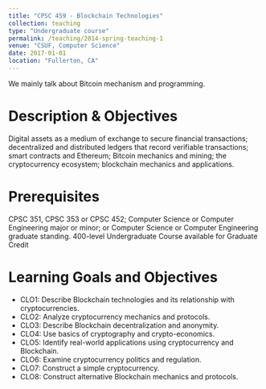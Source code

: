 ```yaml
---
title: "CPSC 459 - Blockchain Technologies"
collection: teaching
type: "Undergraduate course"
permalink: /teaching/2014-spring-teaching-1
venue: "CSUF, Computer Science"
date: 2017-01-01
location: "Fullerton, CA"
---
```


We mainly talk about Bitcoin mechanism and programming. 

Description & Objectives
======
Digital assets as a medium of exchange to secure financial transactions; decentralized and distributed ledgers that record verifiable transactions; smart contracts and Ethereum; Bitcoin mechanics and mining; the cryptocurrency ecosystem; blockchain mechanics and applications.

Prerequisites
======
CPSC 351, CPSC 353 or CPSC 452; Computer Science or Computer Engineering major or minor; or Computer Science or Computer Engineering graduate standing.
400-level Undergraduate Course available for Graduate Credit

Learning Goals and Objectives
======
- CLO1: Describe Blockchain technologies and its relationship with cryptocurrencies.
- CLO2: Analyze cryptocurrency mechanics and protocols.
- CLO3: Describe Blockchain decentralization and anonymity.
- CLO4: Use basics of cryptography and crypto-economics.
- CLO5: Identify real-world applications using cryptocurrency and Blockchain.
- CLO6: Examine cryptocurrency politics and regulation.
- CLO7: Construct a simple cryptocurrency.
- CLO8: Construct alternative Blockchain mechanics and protocols.
